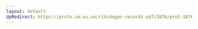 ```yaml
---
layout: default
UpRedirect: https://pruto.im.uu.se/riksdagen-records-pdf/1876/prot-1876--ak--046/prot-1876--ak--046_035.pdf
---
```


